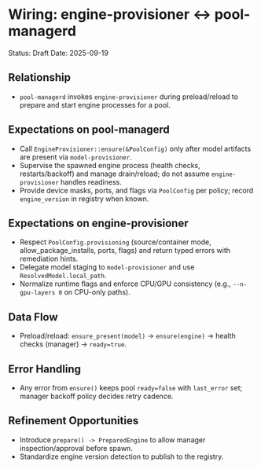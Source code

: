 # Wiring: engine-provisioner ↔ pool-managerd

Status: Draft
Date: 2025-09-19

## Relationship
- `pool-managerd` invokes `engine-provisioner` during preload/reload to prepare and start engine processes for a pool.

## Expectations on pool-managerd
- Call `EngineProvisioner::ensure(&PoolConfig)` only after model artifacts are present via `model-provisioner`.
- Supervise the spawned engine process (health checks, restarts/backoff) and manage drain/reload; do not assume `engine-provisioner` handles readiness.
- Provide device masks, ports, and flags via `PoolConfig` per policy; record `engine_version` in registry when known.

## Expectations on engine-provisioner
- Respect `PoolConfig.provisioning` (source/container mode, allow_package_installs, ports, flags) and return typed errors with remediation hints.
- Delegate model staging to `model-provisioner` and use `ResolvedModel.local_path`.
- Normalize runtime flags and enforce CPU/GPU consistency (e.g., `--n-gpu-layers 0` on CPU-only paths).

## Data Flow
- Preload/reload: `ensure_present(model)` → `ensure(engine)` → health checks (manager) → `ready=true`.

## Error Handling
- Any error from `ensure()` keeps pool `ready=false` with `last_error` set; manager backoff policy decides retry cadence.

## Refinement Opportunities
- Introduce `prepare() -> PreparedEngine` to allow manager inspection/approval before spawn.
- Standardize engine version detection to publish to the registry.
